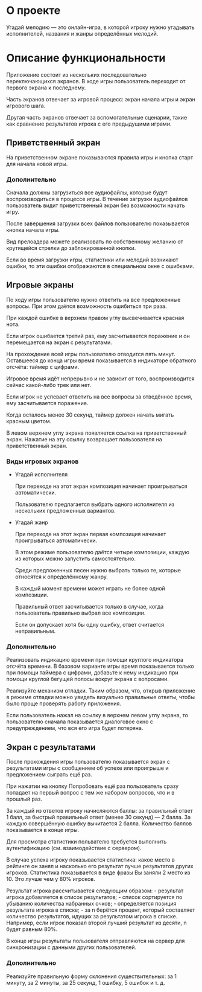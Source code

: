 # О проекте

  Угадай мелодию — это онлайн-игра, в которой игроку нужно угадывать исполнителей, названия и жанры определённых мелодий.

# Описание функциональности

  Приложение состоит из нескольких последовательно переключающихся экранов. В ходе игры пользователь переходит от первого экрана к последнему.

  Часть экранов отвечает за игровой процесс: экран начала игры и экран игрового шага.

  Другая часть экранов отвечает за вспомогательные сценарии, такие как сравнение результатов игрока с его предыдущими играми.

## Приветственный экран

  На приветственном экране показываются правила игры и кнопка старт для начала новой игры.

### Дополнительно

  Сначала должны загрузиться все аудиофайлы, которые будут воспроизводиться в процессе игры. В течение загрузки аудиофайлов пользователь видит приветственный экран без возможности начать игру.

  После завершения загрузки всех файлов пользователю показывается кнопка начала игры.

  Вид прелоадера можете реализовать по собственному желанию от крутящейся стрелки до заблокированной кнопки.

  Если во время загрузки игры, статистики или мелодий возникают ошибки, то эти ошибки отображаются в специальном окне с ошибками.

## Игровые экраны

  По ходу игры пользователю нужно ответить на все предложенные вопросы. При этом даётся возможность ошибиться три раза.

  При каждой ошибке в верхнем правом углу высвечивается красная нота.

  Если игрок ошибается третий раз, ему засчитывается поражение и он перемещается на экран с результатами.

  На прохождение всей игры пользователю отводится пять минут. Оставшееся до конца игры время показывается в индикаторе обратного отсчёта: таймер с цифрами.

  Игровое время идёт непрерывно и не зависит от того, воспроизводится сейчас какой-либо трек или нет.

  Если игрок не успевает ответить на все вопросы за отведённое время, ему засчитывается поражение.

  Когда осталось менее 30 секунд, таймер должен начать мигать красным цветом.

  В левом верхнем углу экрана появляется ссылка на приветственный экран. Нажатие на эту ссылку возвращает пользователя на приветственный экран.

### Виды игровых экранов

- Угадай исполнителя

  При переходе на этот экран композиция начинает проигрываться автоматически.

  Пользователю предлагается выбрать одного исполнителя из нескольких предложенных вариантов.

- Угадай жанр

  При переходе на этот экран первая композиция начинает проигрываться автоматически.

  В этом режиме пользователю даётся четыре композиции, каждую из которых можно запустить самостоятельно.

  Среди предложенных песен нужно выбрать только те, которые относятся к определённому жанру.

  В каждый момент времени может играть не более одной композиции.

  Правильный ответ засчитывается только в случае, когда пользователь правильно выбрал все композиции.

  Если он допускает хотя бы одну ошибку, ответ считается неправильным.

### Дополнительно

  Реализовать индикацию времени при помощи круглого индикатора отсчёта времени. В базовом варианте игры время показывается только при помощи таймера с цифрами, добавьте к нему индикацию при помощи круглой бегущей полосы вокруг экрана с вопросами.

  Реализуйте механизм отладки. Таким образом, что, открыв приложение в режиме отладки можно увидеть визуально правильные ответы, чтобы было проще проверять работу приложения.

  Если пользователь нажал на ссылку в верхнем левом углу экрана, то пользователю сначала показывается диалоговое окно с предупреждением, что вся его игра будет потеряна.

## Экран с результатами

  После прохождения игры пользователю показывается экран с результатами игры с сообщением об успехе или проигрыше и предложением сыграть ещё раз.

  При нажатии на кнопку Попробовать ещё раз пользователь сразу попадает на первый вопрос с тем же набором вопросов, что и в прошлый раз.

  За каждый из ответов игроку начисляются баллы: за правильный ответ 1 балл, за быстрый правильный ответ (менее 30 секунд) — 2 балла. За каждую совершённую ошибку вычитается 2 балла. Количество баллов показывается в конце игры.

  Для просмотра статистики польвателю требуется выполнить аутентификацию (см. взаимодействие с сервером).

  В случае успеха игроку показывается статистика: какое место в рейтинге он занял и насколько его результат лучше результатов других игроков. Статистика показывается в виде фразы Вы заняли 2 место из 10. Это лучше чем у 80% игроков. 
    
  Результат игрока рассчитывается следующим образом:
    - результат игрока добавляется в список результатов;
    - список сортируется по убыванию количества набранных очков;
    - определяется позиция результата игрока в списке;
    - за n берётся процент, который составляет количество результатов, идущих за результатом игрока в списке. Например, если игрок показал второй лучший результат из десяти, n будет равным 80%.
    
  В конце игры результаты пользователя отправляются на сервер для синхронизации с данными других пользователей.

### Дополнительно

  Реализуйте правильную форму склонения существительных: за 1 минуту, за 2 минуты, за 25 секунд, 1 ошибку, 5 ошибок и т. д.
